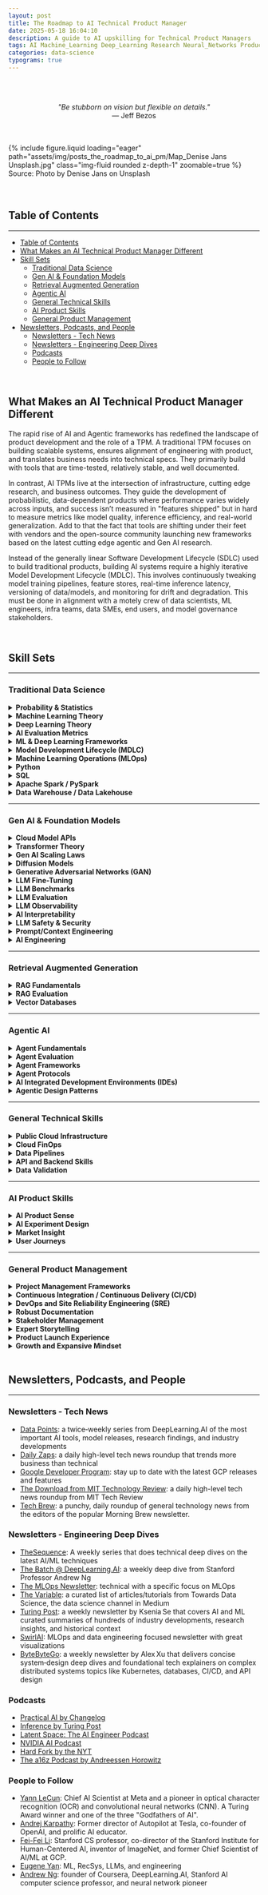 ```yaml
---
layout: post
title: The Roadmap to AI Technical Product Manager
date: 2025-05-18 16:04:10
description: A guide to AI upskilling for Technical Product Managers
tags: AI Machine_Learning Deep_Learning Research Neural_Networks Product_Management Agents
categories: data-science
typograms: true
---
```


<br>
<br>
<p style="text-align: center;">
    <em>"Be stubborn on vision but flexible on details."</em><br>
    — Jeff Bezos 
</p>
<br>
<br>

<div class="row mt-3">
  <div class="col-sm mt-3 mt-md-0">
      {% include figure.liquid loading="eager" path="assets/img/posts_the_roadmap_to_ai_pm/Map_Denise Jans Unsplash.jpg" class="img-fluid rounded z-depth-1" zoomable=true %}
  </div>
</div>
<div class="caption">
    Source: Photo by Denise Jans on Unsplash
</div>
<br>
<br>

## Table of Contents

---

<!-- TOC -->

- [Table of Contents](#table-of-contents)
- [What Makes an AI Technical Product Manager Different](#what-makes-an-ai-technical-product-manager-different)
- [Skill Sets](#skill-sets)
    - [Traditional Data Science](#traditional-data-science)
    - [Gen AI & Foundation Models](#gen-ai--foundation-models)
    - [Retrieval Augmented Generation](#retrieval-augmented-generation)
    - [Agentic AI](#agentic-ai)
    - [General Technical Skills](#general-technical-skills)
    - [AI Product Skills](#ai-product-skills)
    - [General Product Management](#general-product-management)
- [Newsletters, Podcasts, and People](#newsletters-podcasts-and-people)
    - [Newsletters - Tech News](#newsletters---tech-news)
    - [Newsletters - Engineering Deep Dives](#newsletters---engineering-deep-dives)
    - [Podcasts](#podcasts)
    - [People to Follow](#people-to-follow)

<!-- /TOC -->

<br>

## What Makes an AI Technical Product Manager Different

The rapid rise of AI and Agentic frameworks has redefined the landscape of product development and the role of a TPM. A traditional TPM focuses on building scalable systems, ensures alignment of engineering with product, and translates business needs into technical specs. They primarily build with tools that are time-tested, relatively stable, and well documented.

In contrast, AI TPMs live at the intersection of infrastructure, cutting edge research, and business outcomes. They guide the development of probabilistic, data-dependent products where performance varies widely across inputs, and success isn’t measured in "features shipped" but in hard to measure metrics like model quality, inference efficiency, and real-world generalization. Add to that the fact that tools are shifting under their feet with vendors and the open-source community launching new frameworks based on the latest cutting edge agentic and Gen AI research.

Instead of the generally linear Software Development Lifecycle (SDLC) used to build traditional products, building AI systems require a highly iterative Model Development Lifecycle (MDLC). This involves continuously tweaking model training pipelines, feature stores, real-time inference latency, versioning of data/models, and monitoring for drift and degradation. This must be done in alignment with a motely crew of data scientists, ML engineers, infra teams, data SMEs, end users, and model governance stakeholders.

<br>

## Skill Sets

---

<!------------------ Section --------------------->

### Traditional Data Science

<details>
  <summary><b>Probability & Statistics</b></summary>
  <ul>
    <li><a href="https://www.oreilly.com/library/view/practical-statistics-for/9781492072935/">(Book) Practical Statistics for Data Scientists by Peter Bruce</a></li>
  </ul>
</details>

<details>
  <summary><b>Machine Learning Theory</b></summary>
  <ul>
    <li>Supervised vs. unsupervised learning</li>
    <li>Regression, classification, clustering, association, and dimensionality reduction</li>
    <li>Understand the different models (Random Forest, SVM, K-means, etc.) and when to use one over the other</li>
    <li>Model hyperparameters</li>
    <li>Grid vs. random search (gradient descent)</li>
    <li>Loss functions</li>
    <li>Overfitting and underfitting</li>
    <li>Bias and variance</li>
    <li>Model evaluation techniques (train/test split, cross validation, metrics)</li>
  </ul>
</details>

<details>
  <summary><b>Deep Learning Theory</b></summary>
    <ul>
      <li>Model architectures for Artificial Neural Networks (ANN) and deep learning models (DNN, CNN, RNN, etc.)</li>
        <ul>
          <li>Activation functions</li>
          <li>Loss functions/cost functions</li>
          <li>Backpropagation</li>
          <li>Model weights and biases</li>
        </ul>
    </ul>
</details>

<details>
  <summary><b>AI Evaluation Metrics</b></summary>
  <ul>
    <li>Build an intuitive understanding of the right metrics for each model and use case.</li>
    <li>Recognize areas of concern or blind spots for each metric.</li>
  </ul>
</details>


<details>
  <summary><b>ML & Deep Learning Frameworks</b></summary>
    <ul>
      <li>Scikit-Learn</li>
      <li>PyTorch</li>
      <li>TensorFlow</li>
      <li>JAX</li>
      <li>Resources</li>
        <ul>
          <li><a href="https://www.coursera.org/specializations/deep-learning">(Class) Deep Learning Specialisation by Andrew Ng</a></li>
          <li><a href="https://www.deeplearningbook.org/">(Book) Deep Learning by Ian Goodfellow</a></li>
          <li><a href="https://www.oreilly.com/library/view/hands-on-machine-learning/9781098125967/">(Book) Hands-On Machine Learning with Scikit-Learn, Keras, and TensorFlow, 3rd Edition by Aurélien Géron</a></li>
          <li><a href="https://www.youtube.com/playlist?list=PLAqhIrjkxbuWI23v9cThsA9GvCAUhRvKZ">(Videos) Neural Networks: Zero to Hero by Andrej Karpathy</a></li>
        </ul>
    </ul>
</details>

<details>
  <summary><b>Model Development Lifecycle (MDLC)</b></summary>
  <ul>
    <li>Understand the end-to-end process of building, testing, deploying, and monitoring machine learning models.</li>
  </ul>
</details>

<details>
  <summary><b>Machine Learning Operations (MLOps)</b></summary>
  <ul>
    <li>Learn the principles and practices of maintaining and scaling ML workflows in production environments.</li>
    <li>General Resources</li>
      <ul>
        <li><a href="https://www.oreilly.com/library/view/designing-machine-learning/9781098107956/">(Book) Designing Machine Learning Systems by Chip Huyen</a></li>
        <li><a href="https://github.com/GokuMohandas/Made-With-ML">(Class) Made With ML</a></li>
      </ul>
  </ul>
</details>

<details>
  <summary><b>Python</b></summary>
  <ul>
    <li>Learn object-oriented programming (OOP) principles.</li>
    <li>Proficiency in Pandas and NumPy for data manipulation.</li>
    <li>Use Jupyter notebooks for exploration and experimentation.</li>
  </ul>
</details>

<details>
  <summary><b>SQL</b></summary>
  <ul>
    <li>Ensure fluency in querying and manipulating structured data from relational databases.</li>
  </ul>
</details>

<details>
  <summary><b>Apache Spark / PySpark</b></summary>
  <ul>
    <li>Leverage distributed computing for large-scale data processing.</li>
    <li>Use PySpark for writing scalable, Python-based ETL and analysis pipelines.</li>
  </ul>
</details>

<details>
  <summary><b>Data Warehouse / Data Lakehouse</b></summary>
  <ul>
    <li><a href="https://www.databricks.com/" target="_blank" rel="noopener noreferrer">Databricks</a></li>
    <li><a href="https://www.snowflake.com/" target="_blank" rel="noopener noreferrer">Snowflake</a></li>
    <li><a href="https://cloud.google.com/bigquery" target="_blank" rel="noopener noreferrer">GCP BigQuery</a></li>
  </ul>
</details>

---

<!------------------ Section --------------------->

### Gen AI & Foundation Models

<details>
  <summary><b>Cloud Model APIs</b></summary>
  <ul>
    <li><a href="https://azure.microsoft.com/en-us/products/ai-model-catalog">Azure - AI Foundry</a></li>
    <li><a href="https://cloud.google.com/model-garden">GCP - Vertex AI Model Garden</a></li>
    <li><a href="https://aws.amazon.com/bedrock/">AWS - Amazon Bedrock</a></li>
    <li><a href="https://openai.com/api/">OpenAI</a></li>
  </ul>
</details>

<details>
  <summary><b>Transformer Theory</b></summary>
  <ul>
    <li>Architecture & modeling</li>
      <ul>
        <li>Attention mechanism</li>
        <li>Positional encoding</li>
        <li>Tokenization & vector embeddings</li>
        <li>Decoder-only, encoder-only, and encoder-decoder architectures</li>
        <li>Hyperparameters</li>
          <ul>
            <li>Temperature</li>
            <li>Top-K</li>
            <li>Top-P</li>
          </ul>
      </ul>
    <li>Resources:</li>
    <ul>
        <li><a href="https://www.manning.com/books/build-a-large-language-model-from-scratch">(Book) Build a Large Language Model (From Scratch) by Sebastian Raschka</a></li>
        <li><a href="https://www.oreilly.com/library/view/hands-on-large-language/9781098150952/">(Book) Hands-On Large Language Models by Jay Alammar</a></li>
        <li><a href="https://www.oreilly.com/library/view/natural-language-processing/9781098136789/">(Book) Natural Language Processing with Transformers by Lewis Tunstall</a></li>
        <li><a href="https://www.youtube.com/watch?v=7xTGNNLPyMI&ab_channel=AndrejKarpathy">(Video) Deep Dive into LLMs like ChatGPT by Andrej Karpathy</a></li>
        <li><a href="https://arxiv.org/abs/1706.03762">(Paper) Attention is All You Need</a></li>
        <li><a href="https://www.youtube.com/watch?v=9vM4p9NN0Ts&ab_channel=StanfordOnline">(Class) Stanford CS229 - Machine Learning - Building Large Language Models (LLMs)</a></li>
      </ul>
  </ul>
</details>

<details>
  <summary><b>Gen AI Scaling Laws</b></summary>
  <ul>
    <li>Pre-training Scaling (parameter, data, and training compute size)</li>
    <li>Post-training Scaling (RLHF)</li>
    <li>Test-time Scaling/Inference Scaling</li>
    <li>Multi-Agent Scaling</li>
  </ul>
</details>

<details>
  <summary><b>Diffusion Models</b></summary>
  <ul>
    <li></li>
  </ul>
</details>

<details>
  <summary><b>Generative Adversarial Networks (GAN)</b></summary>
  <ul>
    <li><a href="https://www.deeplearning.ai/courses/generative-adversarial-networks-gans-specialization/" target="_blank" rel="noopener noreferrer">(Course) DeepLearning.AI - GAN Specialization</a></li>
    <li><a href="https://arxiv.org/abs/1406.2661" target="_blank" rel="noopener noreferrer">(Paper) Original GAN Paper (Goodfellow et al.)</a></li>
    <li><a href="https://www.tensorflow.org/tutorials/generative/dcgan" target="_blank" rel="noopener noreferrer">(Tutorial) TensorFlow Deep Convolutional GAN Tutorial</a></li>
    <li><a href="https://www.youtube.com/watch?v=8L11aMN5KY8" target="_blank" rel="noopener noreferrer">(Video) A Friendly Introduction to GANs by Serrano Academy</a></li>
  </ul>
</details>

<details>
  <summary><b>LLM Fine-Tuning</b></summary>
  <ul>
    <li>Compute efficiency techniques</li>
      <ul>
        <li>LoRA</li>
        <li>QLoRA</li>
        <li>PEFT</li>
      </ul>
  </ul>
</details>

<details>
  <summary><b>LLM Benchmarks</b></summary>
  <ul>
    <li><a href="https://www.latent.space/p/benchmarks-101">(Podcast) AI Fundamentals: Benchmarks 101</a></li>
    <li><a href="https://www.latent.space/p/benchmarks-201">(Podcast) Benchmarks 201: Why Leaderboards > Arenas >> LLM-as-Judge</a></li>
  </ul>
</details>

<details>
  <summary><b>LLM Evaluation</b></summary>
  <ul>
    <li>LLM evaluation metrics</li>
      <ul>
        <li>Statistical metrics</li>
          <ul>
            <li><a href="https://en.wikipedia.org/wiki/BLEU">BLEU</a></li>
            <li><a href="https://en.wikipedia.org/wiki/ROUGE_(metric)">ROUGE (Recall-Oriented Understudy for Gisting Evaluation)</a></li>
            <li><a href="https://en.wikipedia.org/wiki/METEOR">METEOR (Metric for Evaluation of Translation with Explicit Ordering)</a></li>
            <li><a href="https://en.wikipedia.org/wiki/Levenshtein_distance">Levenshtein Distance</a></li>
          </ul>
        <li>LLM-as-judge metrics</li>
      </ul>
    <li>LLM evaluation tools</li>
      <ul>
        <li><a href="https://docs.ragas.io">Ragas</a></li>
      </ul>
    <li>LLM-as-a-judge techniques</li>
      <ul>
        <li>Pairwise comparison</li>
        <li>Evaluation by criteria (reference free)</li>
        <li>Evaluation by criteria (reference-based)</li>
      </ul>
  </ul>
</details>

<details>
  <summary><b>LLM Observability</b></summary>
  <ul>
    <li>Langfuse</li>
    <li><a href="https://www.langchain.com/langsmith">LangSmith</a>: a developer platform for inspecting, tracing, and evaluating LLM-powered applications built with LangChain or other orchestration frameworks. It enables fine-grained logging of prompts, model inputs/outputs, tool invocations, and intermediate steps, while supporting automated and manual evaluation workflows for performance, latency, and correctness.</li>
  </ul>
</details>

<details>
  <summary><b>AI Interpretability</b></summary>
  <ul>
    <li>Interpretability Methods</li>
      <ul>
        <li>Post-hoc Explainability</li>
        <li>Intrinsic Interpretability</li>
        <li>Mechanistic Interpretability</li>
      </ul>
    <li>Anthropic's Interpretability Team Publications</li>
      <ul>
        <li><a href="https://transformer-circuits.pub/2024/scaling-monosemanticity/index.html">Dictionary Learning</a></li>
        <li><a href="https://www.anthropic.com/research/towards-monosemanticity-decomposing-language-models-with-dictionary-learning">Monosemanticity</a></li>
        <li><a href="https://transformer-circuits.pub/2025/attribution-graphs/biology.html">Attributional Graphs</a></li>
      </ul>
  </ul>
</details>

<details>
  <summary><b>LLM Safety & Security</b></summary>
  <ul>
    <li>Content filtering</li>
      <ul>
        <li><a href="https://cloud.google.com/security-command-center/docs/model-armor-overview">GCP Model Armor</a>
        </li>
      </ul>
  </ul>
</details>

<details>
  <summary><b>Prompt/Context Engineering</b></summary>
  <ul>
    <li>Chain-of-Thought (CoT) Prompting</li>
    <li>ReAct</li>
    <li>Tree-of-Thoughts (ToT) Prompting</li>
    <li><a href="https://platform.openai.com/docs/guides/text?api-mode=responses">(Article) OpenAI Prompting Guide</a></li>
    <li><a href="https://www.promptingguide.ai/">(Website) Prompt Engineering Guide by DAIR.AI</a></li>
  </ul>
</details>

<details>
  <summary><b>AI Engineering</b></summary>
  <ul>
    <li><a href="https://www.oreilly.com/library/view/ai-engineering/9781098166298/">(Book) AI Engineering: Building Applications with Foundation Models by Chip Huyen</a></li>
  </ul>
</details>

---

<!------------------ Section --------------------->

### Retrieval Augmented Generation

<details>
  <summary><b>RAG Fundamentals</b></summary>
  <ul>
    <li>Vector embeddings</li>
    <li>Chunking</li>
    <li>Hybrid retrieval</li>
    <li>General resources</li>
      <ul>
        <li>
          <a href="https://github.com/NirDiamant/RAG_Techniques">(GitHub) RAG Techniques by Nir Diamant</a>
        </li>
      </ul>
  </ul>
</details>

<details>
  <summary><b>RAG Evaluation</b></summary>
  <ul>
    <li>RAG evaluation metrics</li>
    <ul>
      <li>Context Precision</li>
      <li>Context Recall</li>
      <li>Content Entities Recall</li>
      <li>Noise Sensitivity</li>
      <li>Response Relevance</li>
      <li>Faithfulness</li>
      <li>Multimodal Faithfulness</li>
      <li>Multimodal Relevance</li>
    </ul>
  <li>RAG Eval Tools</li>
    <ul>
      <li>Ragas</li>
    </ul>
  </ul>
</details>

<details>
  <summary><b>Vector Databases</b></summary>
  <ul>
    <li>Vector search prototyping libraries</li>
      <ul>
        <li><a href="https://faiss.ai/">FAISS</a></li>
        <li><a href="https://github.com/nmslib/hnswlib">HNSWlib</a></li>
      </ul>
    <li>Production databases</li>
      <ul>
        <li>Pinecone</li>
        <li>Weaviate</li>
        <li>Chroma</li>
        <li>Elasticsearch</li>
        <li>Milvus</li>
      </ul>
  </ul>
</details>

---

<!------------------ Section --------------------->

### Agentic AI

<details>
  <summary><b>Agent Fundamentals</b></summary>
  <ul>
    <li><a href="https://www.kaggle.com/whitepaper-agents">(White Paper) Google Agents White Paper by Julia Wiesinger et al.</a></li>
    <li><a href="https://www.kaggle.com/whitepaper-agent-companion">(White Paper) Google Agents Companion by Antonio Gulli et al.</a></li>
    <li><a href="https://arxiv.org/abs/2505.10468">(Paper) AI Agents vs. Agentic AI: A Conceptual Taxonomy, Applications and Challenges</a></li>
    <li><a href="https://arxiv.org/abs/2210.03629">(Paper) ReAct: Synergizing Reasoning and Acting in Language Models by Shunyu Yao et al.</a></li>
    <li><a href="https://huggingface.co/learn/agents-course/en/unit0/introduction">(Course) HuggingFace AI Agents Course</a></li>
  </ul>
</details>

<details>
  <summary><b>Agent Evaluation</b></summary>
  <ul>
    <li><a href="https://arxiv.org/abs/2410.10934">(Paper) Agent-as-a-Judge: Evaluate Agents with Agents</a></li>
  </ul>
</details>

<details>
  <summary><b>Agent Frameworks</b></summary>
  <ul>
    <li>LangChain</li>
    <li>LangGraph
      <ul>
        <li><a href="https://www.deeplearning.ai/short-courses/ai-agents-in-langgraph/">(Class) AI Agents in LangGraph by DeepLearning.AI</a></li>
      </ul>
    </li>
    <li>LlamaIndex
      <ul>
        <li><a href="https://www.deeplearning.ai/short-courses/building-agentic-rag-with-llamaindex/">(Class) Building Agentic RAG with LlamaIndex</a></li>
      </ul>
    </li>
    <li>OpenAI Agent SDK</li>
    <li>Google Agent Development Kit (ADK)</li>
      <ul>
        <li><a href="https://codelabs.developers.google.com/onramp/instructions#0">(Code Lab) ADK Crash Course - From Beginner To Expert</a></li>
      </ul>
    <li>Mastra</li>
  </ul>
</details>

<details>
  <summary><b>Agent Protocols</b></summary>
  <ul>
    <li>Anthropic Model Context Protocol (MCP)
      <ul>
        <li><a href="https://blog.neosage.io/p/why-every-ai-builder-needs-to-understand">(Article) Why Every AI Builder Needs to Understand MCP</a></li>
      </ul>
    </li>
    <li>Google Agent-2-Agent (A2A)</li>
  </ul>
</details>

<details>
  <summary><b>AI Integrated Development Environments (IDEs)</b></summary>
  <ul>
    <li>Cursor</li>
    <li>Windsurf</li>
    <li>Replit</li>
  </ul>
</details>

<details>
  <summary><b>Agentic Design Patterns</b></summary>
  <ul>
    <li><a href="https://www.philschmid.de/agentic-pattern">(Article) Zero to One: Learning Agentic Patterns</a></li>
    <li><a href="https://www.deeplearning.ai/short-courses/ai-agentic-design-patterns-with-autogen/">(Class) AI Agentic Design Patterns with AutoGen</a></li>
    <li><a href="https://www.deeplearning.ai/short-courses/multi-ai-agent-systems-with-crewai/">(Class) Multi AI Agent Systems with crewAI</a></li>
  </ul>
</details>

---

<!------------------ Section --------------------->

### General Technical Skills

<details>
  <summary><b>Public Cloud Infrastructure</b></summary>
  <ul>
    <li><a href="https://cloud.google.com/">Google Cloud Platform (GCP)</a></li>
    <li><a href="https://azure.microsoft.com/en-us/">Microsoft Azure</a></li>
    <li><a href="https://aws.amazon.com/">Amazon Web Services (AWS)</a></li>
  </ul>
</details>

<details>
  <summary><b>Cloud FinOps</b></summary>
  <ul>
    <li>Manage cloud financial operations to maximize efficiency and optimize cost.</li>
  </ul>
</details>

<details>
  <summary><b>Data Pipelines</b></summary>
  <ul>
    <li>Apache Airflow</li>
      <ul>
        <li>GCP Composer</li>
        <li>Amazon Managed Workflows for Apache Airflow (MWAA)</li>
        <li>Azure Workflow Orchestration Manager</li>
      </ul>
    <li>Dataflow</li>
    <li>Apache Beam</li>
    <li>Apache Kafka</li>
  </ul>
</details>

<details>
  <summary><b>API and Backend Skills</b></summary>
  <ul>
    <li>Develop backends with FastAPI or Flask</li>
    <li>Implement REST and streaming endpoints for AI services</li>
    <li>Design authentication and rate-limiting systems</li>
    <li>Build WebSocket implementations for real-time AI interactions</li>
  </ul>
</details>

<details>
  <summary><b>Data Validation</b></summary>
  <ul>
    <li><a href="https://docs.pydantic.dev/latest/">Pydantic</a></li>
  </ul>
</details>

---

<!------------------ Section --------------------->

### AI Product Skills

<details>
  <summary><b>AI Product Sense</b></summary>
  <ul>
    <li>Understand what can, and importantly cannot, be solved by AI (i.e. AI is not a silver bullet, many processes and products are better served with non-AI solutions)</li>
  </ul>
</details>

<details>
  <summary><b>AI Experiment Design</b></summary>
  <ul>
    <li>Practice iterative hypothesis testing with quantitative evaluation. </li>
    <li>Lead with A/B test, user interviews, and user feedback loops where possible</li>
  </ul>
</details>

<details>
  <summary><b>Market Insight</b></summary>
  <ul>
    <li>Build a deep understanding of the AI market, its competitive landscape, and emerging trends</li>
  </ul>
</details>

<details>
  <summary><b>User Journeys</b></summary>
  <ul>
    <li>Define clear user journeys aligned with a strategic AI product philosophy and a north star metric.</li>
  </ul>
</details>

---

<!------------------ Section --------------------->

### General Product Management

<details>
  <summary><b>Project Management Frameworks</b></summary>
  <ul>
    <li><ins>Waterfall</ins>: A traditional, sequential approach where each project phase is completed before the next begins. Each phase has specific deliverables and a review process, making it suitable for projects with clearly defined requirements and predictable outcomes. However, it offers limited flexibility for changes once a phase is complete.</li>
    <li><ins>Agile</ins>: An iterative and incremental approach, suitable for projects with evolving requirements</li>
      <ul>
        <li><ins>Scrum</ins>: structured roles, sprints, and ceremonies.</li>
        <li><ins>Kanban</ins>: visual flow-based system emphasizing WIP limits and continuous delivery.</li>
      </ul>
  </ul>
</details>

<details>
  <summary><b>Continuous Integration / Continuous Delivery (CI/CD)</b></summary>
  <ul>
    <li>Automate testing, building, and deployment to speed up release cycles and improve reliability.</li>
  </ul>
</details>

<details>
  <summary><b>DevOps and Site Reliability Engineering (SRE)</b></summary>
  <ul>
    <li>Bridge development and operations to ensure scalable, stable, and reliable systems.</li>
    <li>SRE focuses on uptime, latency, monitoring, and incident response with a software engineering mindset.</li>
  </ul>
</details>

<details>
  <summary><b>Robust Documentation</b></summary>
  <ul>
    <li>Ensure product documentation is clear, current, and accessible to cross-functional teams.</li>
  </ul>
</details>

<details>
  <summary><b>Stakeholder Management</b></summary>
  <ul>
    <li>Adept at influencing executives and building consensus in a constantly changing and fast-paced environment.</li>
  </ul>
</details>

<details>
  <summary><b>Expert Storytelling</b></summary>
  <ul>
    <li>Craft compelling product messaging and present effectively to diverse audiences.</li>
  </ul>
</details>

<details>
  <summary><b>Product Launch Experience</b></summary>
  <ul>
    <li>Know what to do at each product launch stage and how to execute effectively to get things over the finish line</li>
  </ul>
</details>

<details>
  <summary><b>Growth and Expansive Mindset</b></summary>
  <ul>
    <li>Foster a curiosity to learn, a growth mindset, a positive attitude, and a "kind human" policy.</li>
  </ul>
</details>

<br>

## Newsletters, Podcasts, and People

---

### Newsletters - Tech News
* [Data Points](https://www.deeplearning.ai/the-batch/tag/data-points/): a twice‑weekly series from DeepLearning.AI of the most important AI tools, model releases, research findings, and industry developments
* [Daily Zaps](https://www.dailyzaps.com/): a daily high-level tech news roundup that trends more business than technical
* [Google Developer Program](https://developers.google.com/newsletter): stay up to date with the latest GCP releases and features
* [The Download from MIT Technology Review](https://www.technologyreview.com/topic/download-newsletter/): a daily high-level tech news roundup from MIT Tech Review
* [Tech Brew](https://www.emergingtechbrew.com/): a punchy, daily roundup of general technology news from the editors of the popular Morning Brew newsletter.

### Newsletters - Engineering Deep Dives

* [TheSequence](https://thesequence.substack.com/): A weekly series that does technical deep dives on the latest AI/ML techniques
* [The Batch @ DeepLearning.AI](https://www.deeplearning.ai/the-batch/): a weekly deep dive from Stanford Professor Andrew Ng
* [The MLOps Newsletter](https://mlops.substack.com/): technical with a specific focus on MLOps
* [The Variable](https://towardsdatascience.com/category/the-variable/): a curated list of articles/tutorials from Towards Data Science, the data science channel in Medium
* [Turing Post](https://www.turingpost.com/subscribe?ref=WAGU23hEVa): a weekly newsletter by Ksenia Se that covers AI and ML curated summaries of hundreds of industry developments, research insights, and historical context
* [SwirlAI](https://www.newsletter.swirlai.com/): MLOps and data engineering focused newsletter with great visualizations
* [ByteByteGo](): a weekly newsletter by Alex Xu that delivers concise system‑design deep dives and foundational tech explainers on complex distributed systems topics like Kubernetes, databases, CI/CD, and API design

### Podcasts

* [Practical AI by Changelog](https://podcasts.apple.com/us/podcast/practical-ai/id1406537385)
* [Inference by Turing Post](https://www.youtube.com/playlist?list=PLRRoCwK1ZTNCAZXXOswpIYQqzMgT4swsI)
* [Latent Space: The AI Engineer Podcast](https://www.latent.space/podcast)
* [NVIDIA AI Podcast](https://ai-podcast.nvidia.com/)
* [Hard Fork by the NYT](https://www.nytimes.com/column/hard-fork)
* [The a16z Podcast by Andreessen Horowitz](https://a16z.com/podcasts/a16z-podcast/)

### People to Follow

- [Yann LeCun](https://www.linkedin.com/in/yann-lecun/): Chief AI Scientist at Meta and a pioneer in optical character recognition (OCR) and convolutional neural networks (CNN). A Turing Award winner and one of the three "Godfathers of AI".
- [Andrej Karpathy](https://karpathy.ai/): Former director of Autopilot at Tesla, co-founder of OpenAI, and prolific AI educator.
- [Fei-Fei Li](https://www.linkedin.com/in/fei-fei-li-4541247/): Stanford CS professor, co-director of the Stanford Institute for Human-Centered AI, inventor of ImageNet, and former Chief Scientist of AI/ML at GCP.
- [Eugene Yan](https://eugeneyan.com/subscribe): ML, RecSys, LLMs, and engineering
- [Andrew Ng](https://www.andrewng.org/): founder of Coursera, DeepLearning.AI, Stanford AI computer science professor, and neural network pioneer
